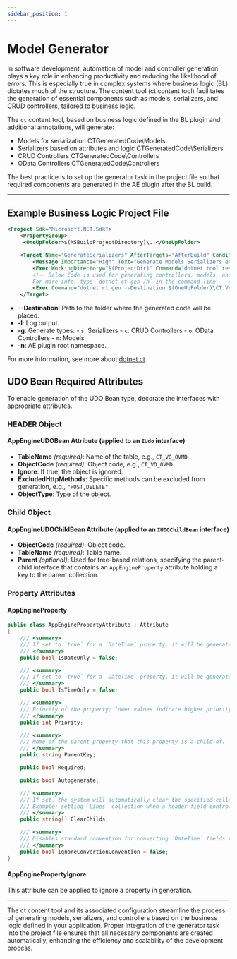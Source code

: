 ```yaml
---
sidebar_position: 1
---
```


# Model Generator

In software development, automation of model and controller generation plays a key role in enhancing productivity and reducing the likelihood of errors. This is especially true in complex systems where business logic (BL) dictates much of the structure. The content tool (ct content tool) facilitates the generation of essential components such as models, serializers, and CRUD controllers, tailored to business logic.

The `ct` content tool, based on business logic defined in the BL plugin and additional annotations, will generate:

- Models for serialization CTGeneratedCode\Models
- Serializers based on attributes and logic CTGeneratedCode\Serializers
- CRUD Controllers CTGeneratedCode\Controllers
- OData Controllers CTGeneratedCode\Controllers

The best practice is to set up the generator task in the project file so that required components are generated in the AE plugin after the BL build.

---

## Example Business Logic Project File

```xml
<Project Sdk="Microsoft.NET.Sdk">
    <PropertyGroup>
     <OneUpFolder>$(MSBuildProjectDirectory)\..</OneUpFolder>
```

```xml
    <Target Name="GenerateSerializers" AfterTargets="AfterBuild" Condition="'$(TargetFramework)' == 'net8.0'">
        <Message Importance="High" Text="Generate Models Serializers etc $(ProjectDir) "/>
        <Exec WorkingDirectory="$(ProjectDir)" Command="dotnet tool restore"/>
        <!-- Below Code is used for generating controllers, models, and other files for the AE plugin.
        For more info, type `dotnet ct gen /h` in the command line. -->
        <Exec Command="dotnet ct gen --Destination $(OneUpFolder)\CT.VehOne\ -l -g scmo -s $(TargetPath) -n CT.VehOne" />
    </Target>
```

- **--Destination**: Path to the folder where the generated code will be placed.
- **-l**: Log output.
- **-g**: Generate types:
        - `s`: Serializers
        - `c`: CRUD Controllers
        - `o`: OData Controllers
        - `m`: Models
- **-n**: AE plugin root namespace.

For more information, see more about [dotnet ct](../development-tools/ct-tool.md).

## UDO Bean Required Attributes

To enable generation of the UDO Bean type, decorate the interfaces with appropriate attributes.

### HEADER Object

#### AppEngineUDOBean Attribute (applied to an `IUdo` interface)

- **TableName** *(required)*: Name of the table, e.g., `CT_VO_OVMD`
- **ObjectCode** *(required)*: Object code, e.g., `CT_VO_OVMD`
- **Ignore**: If true, the object is ignored.
- **ExcludedHttpMethods**: Specific methods can be excluded from generation, e.g., `"POST,DELETE"`.
- **ObjectType**: Type of the object.

### Child Object

#### AppEngineUDOChildBean Attribute (applied to an `IUDOChildBean` interface)

- **ObjectCode** *(required)*: Object code.
- **TableName** *(required)*: Table name.
- **Parent** *(optional)*: Used for tree-based relations, specifying the parent-child interface that contains an `AppEngineProperty` attribute holding a key to the parent collection.

### Property Attributes

#### AppEngineProperty

```csharp
public class AppEnginePropertyAttribute : Attribute
{
    /// <summary>
    /// If set to `true` for a `DateTime` property, it will be generated as a `DateOnly` type in the model.
    /// </summary>
    public bool IsDateOnly = false;

    /// <summary>
    /// If set to `true` for a `DateTime` property, it will be generated as a `TimeOnly` type in the model.
    /// </summary>
    public bool IsTimeOnly = false;

    /// <summary>
    /// Priority of the property; lower values indicate higher priority when filling in UDO from the model.
    /// </summary>
    public int Priority;

    /// <summary>
    /// Name of the parent property that this property is a child of.
    /// </summary>
    public string ParentKey;

    public bool Required;

    public bool Autogenerate;

    /// <summary>
    /// If set, the system will automatically clear the specified collection names.
    /// Example: setting `Lines` collection when a header field controls the content of the lines.
    /// </summary>
    public string[] ClearChilds;

    /// <summary>
    /// Disables standard convention for converting `DateTime` fields to `DateOnly` or `TimeOnly` if needed.
    /// </summary>
    public bool IgnoreConvertionConvention = false;
}
```

#### AppEnginePropertyIgnore

This attribute can be applied to ignore a property in generation.

---
The ct content tool and its associated configuration streamline the process of generating models, serializers, and controllers based on the business logic defined in your application. Proper integration of the generator task into the project file ensures that all necessary components are created automatically, enhancing the efficiency and scalability of the development process.
